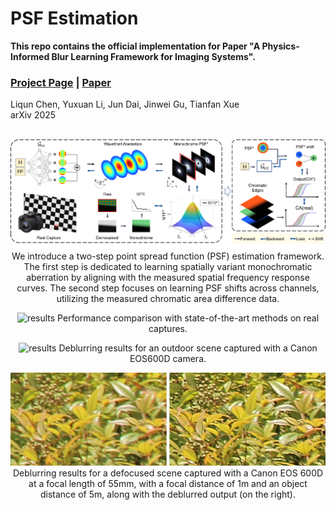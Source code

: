 # PSF Estimation
**This repo contains the official implementation for Paper "A Physics-Informed Blur Learning Framework for Imaging Systems".**

### [Project Page](https://openimaginglab.github.io/PSF-Estimation/) | [Paper](https://arxiv.org/abs/2502.11382) 

Liqun Chen, Yuxuan Li, Jun Dai, Jinwei Gu, Tianfan Xue <br>
arXiv 2025 <br><br>

<div align="center">

![method](./docs/static/images/pipeline.png)
We introduce a two-step point spread function (PSF) estimation framework. The first step is dedicated to learning spatially variant monochromatic aberration by aligning with the measured spatial frequency response curves. The second step focuses on learning PSF shifts across channels, utilizing the measured chromatic area difference data.

</div>

<div align="center">

![results](docs/static/images/exp1.png)
Performance comparison with state-of-the-art methods on real captures.

</div>

<div align="center">

![results](docs/static/images/exp2.png)
Deblurring results for an outdoor scene captured with a Canon EOS600D camera.

</div>


<div align="center">

![results](docs/static/images/defocus.png)
Deblurring results for a defocused scene captured with a Canon EOS 600D at a focal length of 55mm, with a focal distance of 1m and an object distance of 5m, along with the deblurred output (on the right).
</div>

